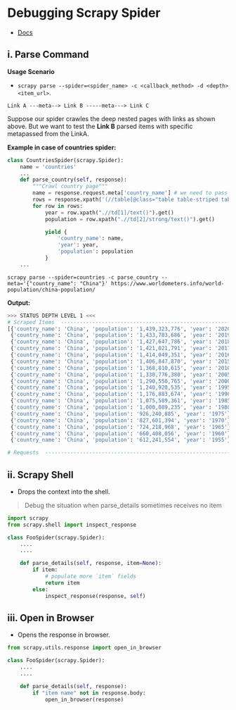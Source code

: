 # Debugging Scrapy Spider
- [Docs](https://docs.scrapy.org/en/latest/topics/debug.html)

## i. Parse Command

**Usage Scenario**

- ``scrapy parse --spider=<spider_name> -c <callback_method> -d <depth> <item_url>``.

```text
Link A ---meta--> Link B -----meta---> Link C
```

Suppose our spider crawles the deep nested pages with links as shown above. 
But we want to test the **Link B** parsed items with specific metapassed from the LinkA.

**Example in case of countries spider:**
```python
class CountriesSpider(scrapy.Spider):
    name = 'countries'
    ...
    def parse_country(self, response):
        """Crawl country page"""
        name = response.request.meta['country_name'] # we need to pass country_name explicitly
        rows = response.xpath('(//table[@class="table table-striped table-bordered table-hover table-condensed table-list"])[1]/tbody/tr')
        for row in rows:
            year = row.xpath(".//td[1]/text()").get()
            population = row.xpath(".//td[2]/strong/text()").get()

            yield {
                'country_name': name,
                'year': year,
                'population': population
            }
    ...
```

``scrapy parse --spider=countries -c parse_country --meta='{"country_name": "China"}' https://www.worldometers.info/world-population/china-population/``

**Output:**
```bash
>>> STATUS DEPTH LEVEL 1 <<<
# Scraped Items  ------------------------------------------------------------
[{'country_name': 'China', 'population': '1,439,323,776', 'year': '2020'},
 {'country_name': 'China', 'population': '1,433,783,686', 'year': '2019'},
 {'country_name': 'China', 'population': '1,427,647,786', 'year': '2018'},
 {'country_name': 'China', 'population': '1,421,021,791', 'year': '2017'},
 {'country_name': 'China', 'population': '1,414,049,351', 'year': '2016'},
 {'country_name': 'China', 'population': '1,406,847,870', 'year': '2015'},
 {'country_name': 'China', 'population': '1,368,810,615', 'year': '2010'},
 {'country_name': 'China', 'population': '1,330,776,380', 'year': '2005'},
 {'country_name': 'China', 'population': '1,290,550,765', 'year': '2000'},
 {'country_name': 'China', 'population': '1,240,920,535', 'year': '1995'},
 {'country_name': 'China', 'population': '1,176,883,674', 'year': '1990'},
 {'country_name': 'China', 'population': '1,075,589,361', 'year': '1985'},
 {'country_name': 'China', 'population': '1,000,089,235', 'year': '1980'},
 {'country_name': 'China', 'population': '926,240,885', 'year': '1975'},
 {'country_name': 'China', 'population': '827,601,394', 'year': '1970'},
 {'country_name': 'China', 'population': '724,218,968', 'year': '1965'},
 {'country_name': 'China', 'population': '660,408,056', 'year': '1960'},
 {'country_name': 'China', 'population': '612,241,554', 'year': '1955'}]

# Requests  -----------------------------------------------------------------
```

## ii. Scrapy Shell
- Drops the context into the shell.

> Debug the situation when parse_details sometimes receives no item

```python
import scrapy
from scrapy.shell import inspect_response

class FooSpider(scrapy.Spider):
    ....
    ....

    def parse_details(self, response, item=None):
        if item:
            # populate more `item` fields
            return item
        else:
            inspect_response(response, self)
```

## iii. Open in Browser
- Opens the response in browser.

```python
from scrapy.utils.response import open_in_browser

class FooSpider(scrapy.Spider):
    ....
    ....

    def parse_details(self, response):
        if "item name" not in response.body:
            open_in_browser(response)
```